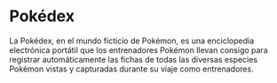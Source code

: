# Pokédex

La Pokédex, en el mundo ficticio de Pokémon, es una enciclopedia electrónica portátil 
que los entrenadores Pokémon llevan consigo para registrar automáticamente las fichas de todas las diversas especies Pokémon 
vistas y capturadas durante su viaje como entrenadores.

